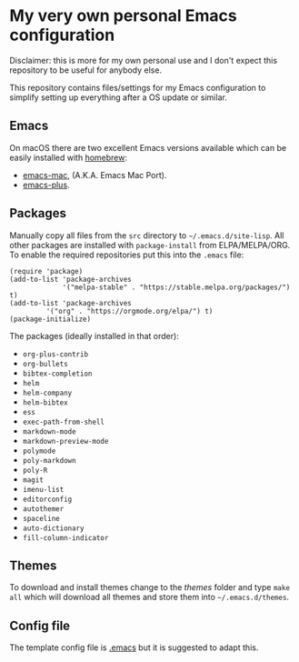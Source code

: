 # My very own personal Emacs configuration

Disclaimer: this is more for my own personal use and I don't expect this
repository to be useful for anybody else.

This repository contains files/settings for my Emacs configuration to simplify
setting up everything after a OS update or similar.

## Emacs

On macOS there are two excellent Emacs versions available which can be easily
installed with [homebrew](https://brew.sh/):
- [emacs-mac](https://github.com/railwaycat/homebrew-emacsmacport),
  (A.K.A. Emacs Mac Port).
- [emacs-plus](https://github.com/d12frosted/homebrew-emacs-plus).

## Packages

Manually copy all files from the `src` directory to `~/.emacs.d/site-lisp`. All
other packages are installed with `package-install` from ELPA/MELPA/ORG. To
enable the required repositories put this into the `.emacs` file:

```
(require 'package)
(add-to-list 'package-archives
             '("melpa-stable" . "https://stable.melpa.org/packages/") t)
(add-to-list 'package-archives
	     '("org" . "https://orgmode.org/elpa/") t)
(package-initialize)
```

The packages (ideally installed in that order):

- `org-plus-contrib`
- `org-bullets`
- `bibtex-completion`
- `helm`
- `helm-company`
- `helm-bibtex`
- `ess`
- `exec-path-from-shell`
- `markdown-mode`
- `markdown-preview-mode`
- `polymode`
- `poly-markdown`
- `poly-R`
- `magit`
- `imenu-list`
- `editorconfig`
- `autothemer`
- `spaceline`
- `auto-dictionary`
- `fill-column-indicator`


## Themes

To download and install themes change to the *themes* folder and type `make all`
which will download all themes and store them into `~/.emacs.d/themes`.

## Config file

The template config file is [.emacs](.emacs) but it is suggested to adapt this.

